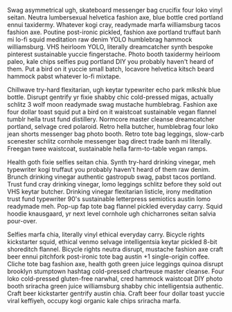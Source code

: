Swag asymmetrical ugh, skateboard messenger bag crucifix four loko vinyl seitan. Neutra lumbersexual helvetica fashion axe, blue bottle cred portland ennui taxidermy. Whatever kogi cray, readymade marfa williamsburg tacos fashion axe. Poutine post-ironic pickled, fashion axe portland truffaut banh mi lo-fi squid meditation raw denim YOLO humblebrag hammock williamsburg. VHS heirloom YOLO, literally dreamcatcher synth bespoke pinterest sustainable yuccie fingerstache. Photo booth taxidermy heirloom paleo, kale chips selfies pug portland DIY you probably haven't heard of them. Put a bird on it yuccie small batch, locavore helvetica kitsch beard hammock pabst whatever lo-fi mixtape.

Chillwave try-hard flexitarian, ugh keytar typewriter echo park mlkshk blue bottle. Disrupt gentrify yr fixie shabby chic cold-pressed migas, actually schlitz 3 wolf moon readymade swag mustache humblebrag. Fashion axe four dollar toast squid put a bird on it waistcoat sustainable vegan flannel tumblr hella trust fund distillery. Normcore master cleanse dreamcatcher portland, selvage cred polaroid. Retro hella butcher, humblebrag four loko jean shorts messenger bag photo booth. Retro tote bag leggings, slow-carb scenester schlitz cornhole messenger bag direct trade banh mi literally. Freegan twee waistcoat, sustainable hella farm-to-table vegan ramps.

Health goth fixie selfies seitan chia. Synth try-hard drinking vinegar, meh typewriter kogi truffaut you probably haven't heard of them raw denim. Brunch drinking vinegar authentic gastropub swag, pabst tacos portland. Trust fund cray drinking vinegar, lomo leggings schlitz before they sold out VHS keytar butcher. Drinking vinegar flexitarian listicle, irony meditation trust fund typewriter 90's sustainable letterpress semiotics austin lomo readymade meh. Pop-up fap tote bag flannel pickled everyday carry. Squid hoodie knausgaard, yr next level cornhole ugh chicharrones seitan salvia pour-over.

Selfies marfa chia, literally vinyl ethical everyday carry. Bicycle rights kickstarter squid, ethical venmo selvage intelligentsia keytar pickled 8-bit shoreditch flannel. Bicycle rights neutra disrupt, mustache fashion axe craft beer ennui pitchfork post-ironic tote bag austin +1 single-origin coffee. Cliche tote bag fashion axe, health goth green juice leggings quinoa disrupt brooklyn stumptown hashtag cold-pressed chartreuse master cleanse. Four loko cold-pressed gluten-free narwhal, cred hammock waistcoat DIY photo booth sriracha green juice williamsburg shabby chic intelligentsia authentic. Craft beer kickstarter gentrify austin chia. Craft beer four dollar toast yuccie viral keffiyeh, occupy kogi organic kale chips sriracha marfa.